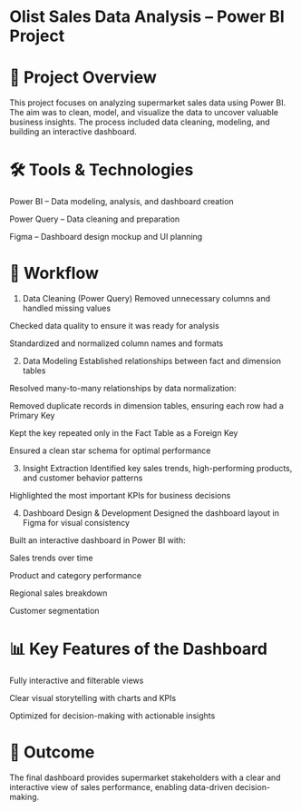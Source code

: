 # Olist Sales Data Analysis – Power BI Project
# 📌 Project Overview
This project focuses on analyzing supermarket sales data using Power BI. The aim was to clean, model, and visualize the data to uncover valuable business insights. The process included data cleaning, modeling, and building an interactive dashboard.

# 🛠 Tools & Technologies
Power BI – Data modeling, analysis, and dashboard creation

Power Query – Data cleaning and preparation

Figma – Dashboard design mockup and UI planning

# 🔄 Workflow
1. Data Cleaning (Power Query)
Removed unnecessary columns and handled missing values

Checked data quality to ensure it was ready for analysis

Standardized and normalized column names and formats

2. Data Modeling
Established relationships between fact and dimension tables

Resolved many-to-many relationships by data normalization:

Removed duplicate records in dimension tables, ensuring each row had a Primary Key

Kept the key repeated only in the Fact Table as a Foreign Key

Ensured a clean star schema for optimal performance

3. Insight Extraction
Identified key sales trends, high-performing products, and customer behavior patterns

Highlighted the most important KPIs for business decisions

4. Dashboard Design & Development
Designed the dashboard layout in Figma for visual consistency

Built an interactive dashboard in Power BI with:

Sales trends over time

Product and category performance

Regional sales breakdown

Customer segmentation

# 📊 Key Features of the Dashboard
Fully interactive and filterable views

Clear visual storytelling with charts and KPIs

Optimized for decision-making with actionable insights

# 🚀 Outcome
The final dashboard provides supermarket stakeholders with a clear and interactive view of sales performance, enabling data-driven decision-making.
